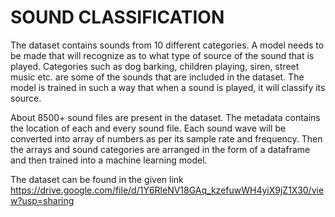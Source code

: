 # SOUND CLASSIFICATION
The dataset contains sounds from 10 different categories. A model needs to be made that will recognize as to what type of source of the sound that is played.
Categories such as dog barking, children playing, siren, street music etc. are some of the sounds that are included in the dataset.
The model is trained in such a way that when a sound is played, it will classify its source.

About 8500+ sound files are present in the dataset. The metadata contains the location of each and every sound file.
Each sound wave will be converted into array of numbers as per its sample rate and frequency.
Then the arrays and sound categories are arranged in the form of a dataframe and then trained into a machine learning model.

The dataset can be found in the given link
https://drive.google.com/file/d/1Y6RleNV18GAq_kzefuwWH4yiX9jZ1X30/view?usp=sharing
